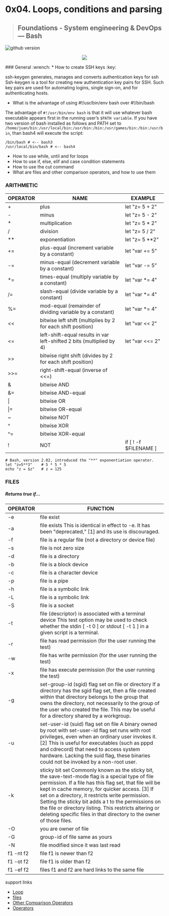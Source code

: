 # 0x04. Loops, conditions and parsing
> ## Foundations - System engineering & DevOps ― Bash

![github version](https://d25lcipzij17d.cloudfront.net/badge.svg?id=gh&type=6&v=1.1.1&x2=0)

<p align="center">
  <img src="http://www.holbertonschool.com/holberton-logo.png">
</p>
### General :wrench:
* How to create SSH keys :key:

ssh-keygen generates, manages and converts authentication keys for ssh
Ssh-keygen is a tool for creating new authentication key pairs for SSH. Such key pairs are used for automating logins, single sign-on, and for authenticating hosts.


* What is the advantage of using #!/usr/bin/env bash over #!/bin/bash

The advantage of ```#!/usr/bin/env bash``` is that it will use whatever bash executable appears first in the running user’s ```$PATH variable```.
If you have two version of bash installed as follows and PATH set to ```/home/juan/bin:/usr/local/bin:/usr/bin:/bin:/usr/games/bin:/bin:/usr/bin```, than bash4 will execute the script:
```
/bin/bash # <-- bash3
/usr/local/bin/bash # <-- bash4
```

* How to use while, until and for loops
* How to use if, else, elif and case condition statements
* How to use the cut command
* What are files and other comparison operators, and how to use them

### ARITHMETIC


| OPERATOR	    | NAME			 | EXAMPLE			|
| --------------------- | --------------------- | ----------------------------- |
| +			| plus 			| let "z= 5 + 2" 		|
| -                     | minus 		| let "z= 5 - 2"                |
| *                     | multiplication        | let "z= 5 * 2"		|
| /                     | division              | let "z= 5 / 2"		|
| **                    | exponentiation        | let "z= 5 **2"		|
| +=			| plus-equal (increment variable by a constant)| let "var += 5" |
| -=			| minus-equal (decrement variable by a constant)| let "var -= 5" |
| *=			| times-equal (multiply variable by a constant) | let "var *= 4" |
| /=			| slash-equal (divide variable by a constant) | let "var *= 4" |
| %=			| mod-equal (remainder of dividing variable by a constant) | let "var *= 4" |
| <<			| bitwise left shift (multiplies by 2 for each shift position)| let "var << 2" |
| <=			| left-shift-equal results in var left-shifted 2 bits (multiplied by 4)  | let "var <<= 2" |
| >>			| bitwise right shift (divides by 2 for each shift position) | |
| >>=			| right-shift-equal (inverse of <<=)| |
| &			| bitwise AND | |
| &=			| bitwise AND-equal |  |
| \|			| bitwise OR |  |
| \|=			| bitwise OR-equal |  |
| ~			| bitwise NOT |  |
| ^			| bitwise XOR |  |
| ^=			| bitwise XOR-equal |  |
| !			| NOT |   if [ ! -f $FILENAME ]|

```
# Bash, version 2.02, introduced the "**" exponentiation operator.
let "z=5**3"    # 5 * 5 * 5
echo "z = $z"   # z = 125
```


### FILES

##### Returns true if...

| OPERATOR	    | FUNCTION			 | 
| --------------------- | --------------------- | 
| -e			| file exist		| 
| -a			| file exists This is identical in effect to -e. It has been "deprecated," [1] and its use is discouraged.|
| -f			| file is a regular file (not a directory or device file) |
| -s			| file is not zero size |
| -d			| file is a directory|
| -b			| file is a block device |
| -c			| file is a character device |
| -p			| file is a pipe      |
| -h			| file is a symbolic link|
| -L			| file is a symbolic link|
| -S			| file is a socket|
| -t			| file (descriptor) is associated with a terminal device This test option may be used to check whether the stdin [ -t 0 ] or stdout [ -t 1 ] in a given script is a terminal.|
| -r			| file has read permission (for the user running the test)|
| -w			| file has write permission (for the user running the test) |
| -x			| file has execute permission (for the user running the test)|
| -g			| set-group-id (sgid) flag set on file or directory If a directory has the sgid flag set, then a file created within that directory belongs to the group that owns the directory, not necessarily to the group of the user who created the file. This may be useful for a directory shared by a workgroup.|
| -u			| set-user-id (suid) flag set on file A binary owned by root with set-user-id flag set runs with root privileges, even when an ordinary user invokes it. [2] This is useful for executables (such as pppd and cdrecord) that need to access system hardware. Lacking the suid flag, these binaries could not be invoked by a non-root user.|
| -k			| sticky bit set Commonly known as the sticky bit, the save-text-mode flag is a special type of file permission. If a file has this flag set, that file will be kept in cache memory, for quicker access. [3] If set on a directory, it restricts write permission. Setting the sticky bit adds a t to the permissions on the file or directory listing. This restricts altering or deleting specific files in that directory to the owner of those files.|
| -O			| you are owner of file |
| -G			| group-id of file same as yours |
| -N			| file modified since it was last read |
| f1 -nt f2		| file f1 is newer than f2 |
| f1 -ot f2		| file f1 is older than f2 |
| f1 -ef f2		| files f1 and f2 are hard links to the same file |


support links

* [Loop](http://tldp.org/LDP/Bash-Beginners-Guide/html/sect_09_01.html)
* [files](http://tldp.org/LDP/abs/html/fto.html)
* [Other Comparison Operators](http://tldp.org/LDP/abs/html/comparison-ops.html)
* [Operators](http://tldp.org/LDP/abs/html/ops.html)
